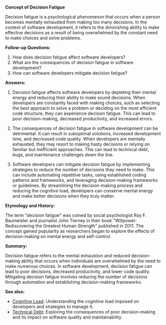 **Concept of Decision Fatigue**

Decision fatigue is a psychological phenomenon that occurs when a person
becomes mentally exhausted from making too many decisions. In the context of
software development, it refers to the diminishing ability to make effective
decisions as a result of being overwhelmed by the constant need to make choices
and solve problems.

**Follow-up Questions:**

1. How does decision fatigue affect software developers?
2. What are the consequences of decision fatigue in software development?
3. How can software developers mitigate decision fatigue?

**Answers:**

1. Decision fatigue affects software developers by depleting their mental
   energy and reducing their ability to make sound decisions. When developers
   are constantly faced with making choices, such as selecting the best
   approach to solve a problem or deciding on the most efficient code
   structure, they can experience decision fatigue. This can lead to poor
   decision-making, decreased productivity, and increased errors.

2. The consequences of decision fatigue in software development can be
   detrimental. It can result in suboptimal solutions, increased development
   time, and decreased code quality. When developers are mentally exhausted,
   they may resort to making hasty decisions or relying on familiar but
   inefficient approaches. This can lead to technical debt, bugs, and
   maintenance challenges down the line.

3. Software developers can mitigate decision fatigue by implementing strategies
   to reduce the number of decisions they need to make. This can include
   automating repetitive tasks, using established coding patterns and
   frameworks, and leveraging decision-making frameworks or guidelines. By
   streamlining the decision-making process and reducing the cognitive load,
   developers can conserve mental energy and make better decisions when they
   truly matter.

**Etymology and History:**

The term "decision fatigue" was coined by social psychologist Roy F. Baumeister
and journalist John Tierney in their book "Willpower: Rediscovering the
Greatest Human Strength" published in 2011. The concept gained popularity as
researchers began to explore the effects of decision-making on mental energy
and self-control.

**Summary:**

Decision fatigue refers to the mental exhaustion and reduced decision-making
ability that occurs when individuals are overwhelmed by the need to make
numerous choices. In software development, decision fatigue can lead to poor
decisions, decreased productivity, and lower code quality. Mitigating decision
fatigue involves reducing the number of decisions through automation and
establishing decision-making frameworks.

**See also:**

- [Cognitive Load](?concept=cognitive+load&specialist_role=Project+manager&target_audience=Software+developer):
  Understanding the cognitive load imposed on developers and strategies to
  manage it.
- [Technical Debt](?concept=technical+debt&specialist_role=Project+manager&target_audience=Software+developer):
  Exploring the consequences of poor decision-making and its impact on software
  quality and maintainability.